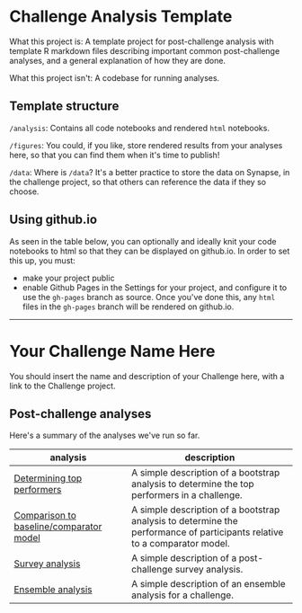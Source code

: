 
# Challenge Analysis Template
What this project is: A template project for post-challenge analysis with template R markdown files describing important common post-challenge analyses, and a general explanation of how they are done.

What this project isn't: A codebase for running analyses.

## Template structure
`/analysis`: Contains all code notebooks and rendered `html` notebooks.

`/figures`: You could, if you like, store rendered results from your analyses here, so that you can find them when it's time to publish!

`/data`: Where is `/data`? It's a better practice to store the data on Synapse, in the challenge project, so that others can reference the data if they so choose. 

## Using github.io
As seen in the table below, you can optionally and ideally knit your code notebooks to html so that they can be displayed on github.io. In order to set this up, you must:
* make your project public
* enable Github Pages in the Settings for your project, and configure it to use the `gh-pages` branch as source. Once you've done this, any `html` files in the `gh-pages` branch will be rendered on github.io. 

-----

# Your Challenge Name Here
You should insert the name and description of your Challenge here, with a link to the Challenge project. 

## Post-challenge analyses
Here's a summary of the analyses we've run so far. 

|analysis|description|
|--|--|
|[Determining top performers](https://sage-bionetworks-challenges.github.io/challenge-analysis/analysis/determine-top-performers.html)|A simple description of a bootstrap analysis to determine the top performers in a challenge.|
|[Comparison to baseline/comparator model](https://sage-bionetworks-challenges.github.io/challenge-analysis/analysis/compare-models-to-baseline.html)|A simple description of a bootstrap analysis to determine the performance of participants relative to a comparator model.|
|[Survey analysis](https://sage-bionetworks-challenges.github.io/challenge-analysis/analysis/survey-analysis.html)|A simple description of a post-challenge survey analysis.|
|[Ensemble analysis](https://sage-bionetworks-challenges.github.io/challenge-analysis/analysis/ensemble-analysis.html)|A simple description of an ensemble analysis for a challenge.|
